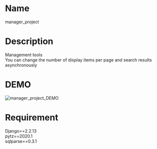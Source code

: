 # Name
manager_project  

# Description
Management tools  
You can change the number of display items per page and search results asynchronously  

# DEMO
![manager_project_DEMO](https://user-images.githubusercontent.com/57529474/85487603-de5ec300-b607-11ea-89b0-dbbb81cdd7c3.png)  

# Requirement
Django==2.2.13  
pytz==2020.1  
sqlparse==0.3.1  